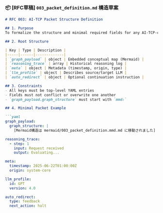 ### 📦 **[RFC草稿] `003_packet_definition.md` 構造草案**

```markdown
# RFC 003: AI-TCP Packet Structure Definition

## 1. Purpose
To formalize the structure and minimal required fields for any AI-TCP-compliant packet.

## 2. Root Structure

| Key | Type | Description |
|-----|------|-------------|
| `graph_payload` | object | Embedded conceptual map (Mermaid) |
| `reasoning_trace` | array | Historical reasoning log |
| `meta` | object | Metadata (timestamp, origin, type) |
| `llm_profile` | object | Describes source/target LLM |
| `auto_redirect` | object | Optional continuation instruction |

## 3. Constraints
- All keys must be top-level YAML entries
- Fields must not conflict or overwrite one another
- `graph_payload.graph_structure` must start with `mmd:`

## 4. Minimal Packet Example

```yaml
graph_payload:
  graph_structure: |
    [Mermaid構造は mermaid/003_packet_definition.mmd.md に移動されました]

reasoning_trace:
  - step: 1
    input: Request received
    output: Evaluating...

meta:
  timestamp: 2025-06-22T01:00:00Z
  origin: system-core

llm_profile:
  id: GPT
  version: 4.0

auto_redirect:
  type: feedback
  next_action: halt
